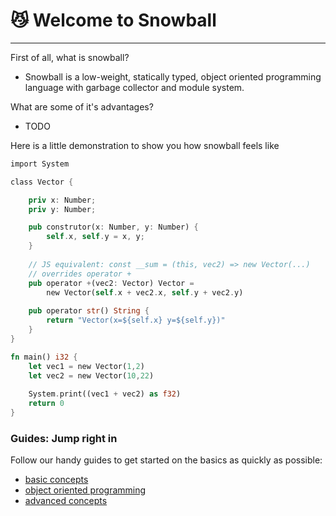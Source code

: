 # 😼 Welcome to Snowball

---

First of all, what is snowball?

* Snowball is a low-weight, statically typed, object oriented programming language with garbage collector and module system.

What are some of it's advantages?

* TODO

Here is a little demonstration to show you how snowball feels like

```rust
import System

class Vector {

    priv x: Number;
    priv y: Number;

    pub construtor(x: Number, y: Number) {
        self.x, self.y = x, y;        
    }
    
    // JS equivalent: const __sum = (this, vec2) => new Vector(...)
    // overrides operator +
    pub operator +(vec2: Vector) Vector =
        new Vector(self.x + vec2.x, self.y + vec2.y)
    
    pub operator str() String {
        return "Vector(x=${self.x} y=${self.y})"
    } 
}

fn main() i32 {
    let vec1 = new Vector(1,2)
    let vec2 = new Vector(10,22)
    
    System.print((vec1 + vec2) as f32)
    return 0
}
```

### Guides: Jump right in

Follow our handy guides to get started on the basics as quickly as possible:

* [basic concepts](guides/basic-concepts.md)
* [object oriented programming](guides/object-oriented-programming.md)
* [advanced concepts](guides/advanced-concepts.md)


<!-- TODO: style this -->
<!-- <larecipe-feedback></larecipe-feedback> -->